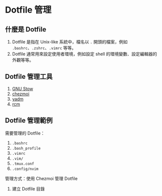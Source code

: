# Dotfile 管理

## 什麼是 Dotfile

1. Dotfile 是指在 Unix-like 系統中，檔名以 `.` 開頭的檔案，例如 `.bashrc`、`.zshrc`、`.vimrc` 等等。
2. Dotfile 通常用來設定使用者環境，例如設定 shell 的環境變數、設定編輯器的外觀等等。

## Dotfile 管理工具

1. [GNU Stow](https://www.gnu.org/software/stow/)
2. [chezmoi](https://www.chezmoi.io/)
3. [yadm](https://yadm.io/)
4. [rcm](https://thoughtbot.github.io/rcm/)

## Dotfile 管理範例

需要管理的 Dotfile：

1. `.bashrc`
2. `.bash_profile`
3. `.vimrc`
4. `.vim/`
5. `.tmux.conf`
6. `.config/nvim`


管理方式：使用 Chezmoi 管理 Dotfile

1. 建立 Dotfile 目錄


